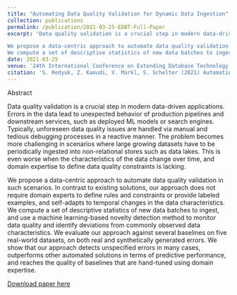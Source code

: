 ```yaml
---
title: "Automating Data Quality Validation for Dynamic Data Ingestion"
collection: publications
permalink: /publication/2021-03-25-EDBT-Full-Paper
excerpt: 'Data quality validation is a crucial step in modern data-driven applications. Errors in the data lead to unexpected behavior of production pipelines and downstream services, such as deployed ML models or search engines. Typically, unforeseen data quality issues are handled via manual and tedious debugging processes in a reactive manner. The problem becomes more challenging in scenarios where large growing datasets have to be periodically ingested into non-relational stores such as data lakes. This is even worse when the characteristics of the data change over time, and domain expertise to define data quality constraints is lacking.

We propose a data-centric approach to automate data quality validation in such scenarios. In contrast to existing solutions, our approach does not require domain experts to define rules and constraints or provide labeled examples, and self-adapts to temporal changes in the data characteristics.
We compute a set of descriptive statistics of new data batches to ingest, and use a machine learning-based novelty detection method to monitor data quality and identify deviations from commonly observed data characteristics. We evaluate our approach against several baselines on five real-world datasets, on both real and synthetically generated errors. We show that our approach detects unspecified errors in many cases, outperforms other automated solutions in terms of predictive performance, and reaches the quality of baselines that are hand-tuned using domain expertise.'
date: 2021-03-25
venue: '24th International Conference on Extending Database Technology (EDBT)'
citation: 'S. Redyuk, Z. Kaoudi, V. Markl, S. Schelter (2021) Automating Data Quality Validation for Dynamic Data Ingestion. EDBT'21, Nicosia, Cyprus'
---
```

Abstract

Data quality validation is a crucial step in modern data-driven applications. Errors in the data lead to unexpected behavior of production pipelines and downstream services, such as deployed ML models or search engines. Typically, unforeseen data quality issues are handled via manual and tedious debugging processes in a reactive manner. The problem becomes more challenging in scenarios where large growing datasets have to be periodically ingested into non-relational stores such as data lakes. This is even worse when the characteristics of the data change over time, and domain expertise to define data quality constraints is lacking.

We propose a data-centric approach to automate data quality validation in such scenarios. In contrast to existing solutions, our approach does not require domain experts to define rules and constraints or provide labeled examples, and self-adapts to temporal changes in the data characteristics.
We compute a set of descriptive statistics of new data batches to ingest, and use a machine learning-based novelty detection method to monitor data quality and identify deviations from commonly observed data characteristics. We evaluate our approach against several baselines on five real-world datasets, on both real and synthetically generated errors. We show that our approach detects unspecified errors in many cases, outperforms other automated solutions in terms of predictive performance, and reaches the quality of baselines that are hand-tuned using domain expertise.

[Download paper here](http://sergred.github.io/files/edbt.reds.pdf)

